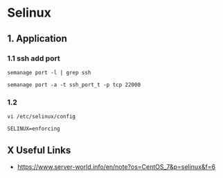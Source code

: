 # Selinux

## 1. Application

### 1.1 ssh add port

    semanage port -l | grep ssh
    
    semanage port -a -t ssh_port_t -p tcp 22000
            
### 1.2 

    vi /etc/selinux/config
    
    SELINUX=enforcing
    
## X Useful Links

- https://www.server-world.info/en/note?os=CentOS_7&p=selinux&f=6
